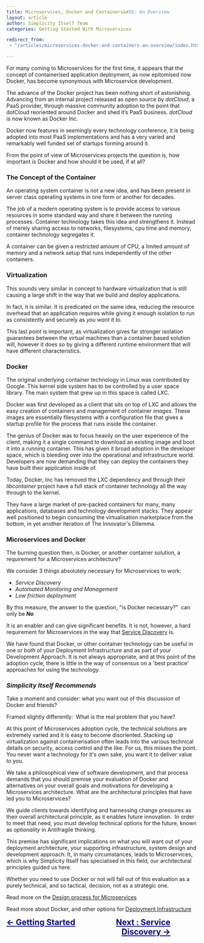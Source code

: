 ```yaml
---
title: Microservices, Docker and Containers&#58; An Overview
layout: article
author: Simplicity Itself Team
categories: Getting Started With Microservices

redirect_from:
 - "/articles/microservices-docker-and-containers-an-overview/index.html"

---
```


For many coming to Microservices for the first time, it appears that the concept of containerised application deployment, as now epitomised now Docker, has become synonymous with Microservice development.

The advance of the Docker project has been nothing short of astonishing. Advancing from an internal project released as open source by <em>dotCloud</em>, a PaaS provider, through massive community adoption to the point that dotCloud reoriented around Docker and shed it’s PaaS business. <em>dotCloud</em> is now known as Docker Inc.

Docker now features in seemingly every technology conference, it is being adopted into most PaaS implementations and has a very varied and remarkably well funded set of startups forming around it.

From the point of view of Microservices projects the question is, how important is Docker and how should it be used, if at all?

<h3>The Concept of the Container</h3>

An operating system container is not a new idea, and has been present in server class operating systems in one form or another for decades.

The job of a modern operating system is to provide access to various resources in some standard way and share it between the running processes. Container technology takes this idea and strengthens it. Instead of merely sharing access to networks, filesystems, cpu time and memory, container technology segregates it.

A container can be given a restricted amount of CPU, a limited amount of memory and a network setup that runs independently of the other containers.
<h3>Virtualization</h3>
This sounds very similar in concept to hardware virtualization that is still causing a large shift in the way that we build and deploy applications.

In fact, it is similar. It is predicated on the same idea, reducing the resource overhead that an application requires while giving it enough isolation to run as consistently and securely as <em>you want it to</em>.

This last point is important, as virtualization gives far stronger isolation guarantees between the virtual machines than a container based solution will, however it does so by giving a different runtime environment that will have different characteristics.

<h3>Docker</h3>

The original underlying container technology in Linux was contributed by Google. This kernel side system has to be controlled by a user space library. The main system that grew up in this space is called LXC.

Docker was first developed as a client that sits on top of LXC and allows the easy creation of containers and management of container <em>images</em>. These images are essentially filesystems with a configuration file that gives a startup profile for the process that runs inside the container.

The genius of Docker was to focus heavily on the user experience of the client, making it a single command to download an existing image and boot it into a running container. This has given it broad adoption in the developer space, which is bleeding over into the operational and infrastructure world. Developers are now demanding that they can deploy the containers they have built their application inside of.

Today, Docker, Inc has removed the LXC dependency and through their <em>libcontainer</em> project have a full stack of container technology all the way through to the kernel.

They have a large market of pre-packed containers for many, many applications, databases and technology development stacks. They appear well positioned to begin consuming the virtualisation marketplace from the bottom, in yet another iteration of The Innovator's Dilemma.

<h3>Microservices and Docker</h3>

The burning question then, is Docker, or another container solution, a requirement for a Microservices architecture?

We consider 3 things absolutely necessary for Microservices to work:
<ul>
	<li><em>Service Discovery</em></li>
	<li><em>Automated Monitoring and Management</em></li>
	<li><em>Low friction deployment</em></li>
</ul>

By this measure, the answer to the question, "is Docker necessary?"  can only be <em><strong>No</strong></em>

It is an enabler and can give significant benefits. It is not, however, a hard requirement for Microservices in the way that <a title="Service Discovery Overview" href="/learning/getting-started-microservices/service-discovery-overview/" target="_blank">Service Discovery</a> is.

We have found that Docker, or other container technology can be useful in one or both of your Deployment Infrastructure and as part of your Development Approach. It is not always appropriate, and at this point of the adoption cycle, there is little in the way of consensus on a 'best practice' approaches for using the technology.

<h3><em>Simplicity Itself Recommends</em></h3>

Take a moment and consider: what you want out of this discussion of Docker and friends?

Framed slightly differently:  What is the real problem that you have?

At this point of Microservices adoption cycle, the technical solutions are extremely varied and it is easy to become disoriented. Stacking up virtualization against containerisation often leads into the various technical details on security, access control and the like. For us, this misses the point. You never want a technology for it's own sake, you want it to deliver value to you.

We take a philosophical view of software development, and that process demands that you should premise your evaluation of Docker and alternatives on your overall goals and motivations for developing a Microservices architecture. What are the architectural principles that have led you to Microservices?

We guide clients towards identifying and harnessing change pressures as their overall architectural principle, as it enables future innovation.  In order to meet that need, you must develop technical options for the future, known as <em>optionality</em> in Antifragile thinking.

This premise has significant implications on what you will want out of your deployment architecture, your supporting infrastructure, system design and development approach. It, in many circumstances, leads to Microservices, which is why Simplicity Itself has specialised in this field, our architectural principles guided us here.

Whether you need to use Docker or not will fall out of this evaluation as a purely technical, and so tactical, decision, not as a strategic one.

Read more on the <a title="Designing Microservices Overview" href="/learning/getting-started-microservices/designing-microservices-overview/">Design process for Microservices</a>

Read more about Docker, and other options for <a title="Microservice Deployment Overview" href="/learning/getting-started-microservices/microservice-deployment-overview/">Deployment Infrastructure</a>

<div style="vertical-align: top; text-align: left; font-size: 1.5em; display: inline-block; width: 40%;"><span style="color: #000080;"><a style="color: #000080;" title="Getting Started" href="/learning/getting-started-microservices/microservices-docker-and-containers-an-overview/"><strong>&lt;- Getting Started</strong></a></span></div>
<div style="vertical-align: top; text-align: right; font-size: 1.5em; display: inline-block; width: 45%;"><span style="color: #000080;"><a style="color: #000080;" title="Service Discovery Overview" href="/learning/getting-started-microservices/service-discovery-overview/"><strong>Next : Service Discovery -&gt;</strong></a></span></div>
